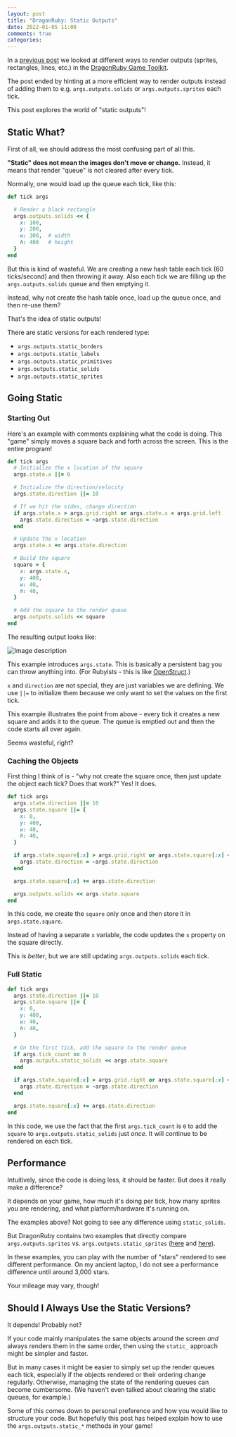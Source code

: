 ```yaml
---
layout: post
title: "DragonRuby: Static Outputs"
date: 2022-01-05 11:00
comments: true
categories: 
---
```


In a [previous post](https://dev.to/presidentbeef/api-levels-in-dragonruby-game-toolkit-4jb4) we looked at different ways to render outputs (sprites, rectangles, lines, etc.) in the [DragonRuby Game Toolkit](https://dragonruby.org/toolkit/game).

The post ended by hinting at a more efficient way to render outputs instead of adding them to e.g. `args.outputs.solids` or `args.outputs.sprites` each tick.

This post explores the world of "static outputs"!

## Static What?

First of all, we should address the most confusing part of all this.

**"Static" does not mean the images don't move or change.** Instead, it means that render "queue" is not cleared after every tick.

Normally, one would load up the queue each tick, like this:

```ruby
def tick args

  # Render a black rectangle
  args.outputs.solids << {
    x: 100,
    y: 200,
    w: 300,  # width
    h: 400   # height
  }
end
```

But this is kind of wasteful. We are creating a new hash table each tick (60 ticks/second) and then throwing it away. Also each tick we are filling up the `args.outputs.solids` queue and then emptying it.

Instead, why not create the hash table once, load up the queue once, and then re-use them?

That's the idea of static outputs!

There are static versions for each rendered type:

* `args.outputs.static_borders`
* `args.outputs.static_labels`
* `args.outputs.static_primitives`
* `args.outputs.static_solids`
* `args.outputs.static_sprites`

## Going Static

### Starting Out

Here's an example with comments explaining what the code is doing. This "game" simply moves a square back and forth across the screen. This is the entire program!

```ruby
def tick args
  # Initialize the x location of the square
  args.state.x ||= 0

  # Initialize the direction/velocity
  args.state.direction ||= 10

  # If we hit the sides, change direction
  if args.state.x > args.grid.right or args.state.x < args.grid.left
    args.state.direction = -args.state.direction
  end

  # Update the x location
  args.state.x += args.state.direction

  # Build the square
  square = {
    x: args.state.x,
    y: 400,
    w: 40,
    h: 40,
  }

  # Add the square to the render queue
  args.outputs.solids << square
end
```

The resulting output looks like:

![Image description](https://dev-to-uploads.s3.amazonaws.com/uploads/articles/o56m4w483wxr46y07zh0.gif)

This example introduces `args.state`. This is basically a persistent bag you can throw anything into. (For Rubyists - this is like [OpenStruct](https://ruby-doc.org/stdlib-3.1.0/libdoc/ostruct/rdoc/OpenStruct.html).)

`x` and `direction` are not special, they are just variables we are defining. We use `||=` to initialize them because we only want to set the values on the first tick.

This example illustrates the point from above - every tick it creates a new square and adds it to the queue. The queue is emptied out and then the code starts all over again.

Seems wasteful, right?

### Caching the Objects

First thing I think of is - "why not create the square once, then just update the object each tick? Does that work?" Yes! It does.

```ruby
def tick args
  args.state.direction ||= 10
  args.state.square ||= {
    x: 0,
    y: 400,
    w: 40,
    h: 40,
  }

  if args.state.square[:x] > args.grid.right or args.state.square[:x] < args.grid.left
    args.state.direction = -args.state.direction
  end

  args.state.square[:x] += args.state.direction

  args.outputs.solids << args.state.square
end
```

In this code, we create the `square` only once and then store it in `args.state.square`.

Instead of having a separate `x` variable, the code updates the `x` property on the square directly.

This is _better_, but we are still updating `args.outputs.solids` each tick.

### Full Static

```ruby
def tick args
  args.state.direction ||= 10
  args.state.square ||= {
    x: 0,
    y: 400,
    w: 40,
    h: 40,
  }

  # On the first tick, add the square to the render queue
  if args.tick_count == 0
    args.outputs.static_solids << args.state.square
  end

  if args.state.square[:x] > args.grid.right or args.state.square[:x] < args.grid.left
    args.state.direction = -args.state.direction
  end

  args.state.square[:x] += args.state.direction
end
```

In this code, we use the fact that the first `args.tick_count` is `0` to add the `square` to `args.outputs.static_solids` just _once_. It will continue to be rendered on each tick.

## Performance

Intuitively, since the code is doing less, it should be faster. But does it really make a difference?

It depends on your game, how much it's doing per tick, how many sprites you are rendering, and what platform/hardware it's running on.

The examples above? Not going to see any difference using `static_solids`.

But DragonRuby contains two examples that directly compare `args.outputs.sprites` vs. `args.outputs.static_sprites` ([here](http://docs.dragonruby.org/#----performance---sprites-as-classes---main-rb) and [here](http://docs.dragonruby.org/#----performance---static-sprites-as-classes---main-rb)).

In these examples, you can play with the number of "stars" rendered to see different performance. On my ancient laptop, I do not see a performance difference until around 3,000 stars.

Your mileage may vary, though!

## Should I Always Use the Static Versions?

It depends! Probably not?

If your code mainly manipulates the same objects around the screen _and_ always renders them in the same order, then using the `static_` approach might be simpler and faster.

But in many cases it might be easier to simply set up the render queues each tick, especially if the objects rendered or their ordering change regularly. Otherwise, managing the state of the rendering queues can become cumbersome. (We haven't even talked about clearing the static queues, for example.)

Some of this comes down to personal preference and how you would like to structure your code. But hopefully this post has helped explain how to use the `args.outputs.static_*` methods in your game!
